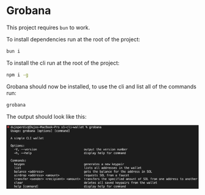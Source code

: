# Grobana

This project requires `bun` to work.

To install dependencies run at the root of the project:

```bash
bun i
```

To install the cli run at the root of the project:

```bash
npm i -g
```

Grobana should now be installed, to use the cli and list all of the commands run:

```bash
grobana
```

The output should look like this:

![grobana](image.png)
